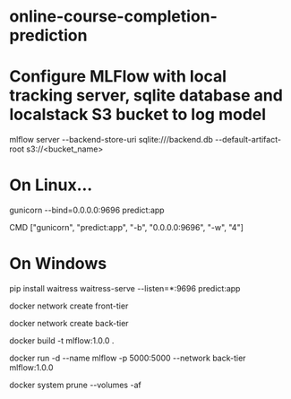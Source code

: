# online-course-completion-prediction

# Configure MLFlow with local tracking server, sqlite database and localstack S3 bucket to log model

mlflow server --backend-store-uri sqlite:///backend.db --default-artifact-root s3://<bucket_name>

# On Linux...
gunicorn --bind=0.0.0.0:9696 predict:app

CMD ["gunicorn", "predict:app", "-b", "0.0.0.0:9696", "-w", "4"]

# On Windows
pip install waitress
waitress-serve --listen=*:9696 predict:app

docker network create front-tier

docker network create back-tier

docker build -t mlflow:1.0.0 .

docker run -d --name mlflow -p 5000:5000 --network back-tier mlflow:1.0.0

docker system prune --volumes -af
